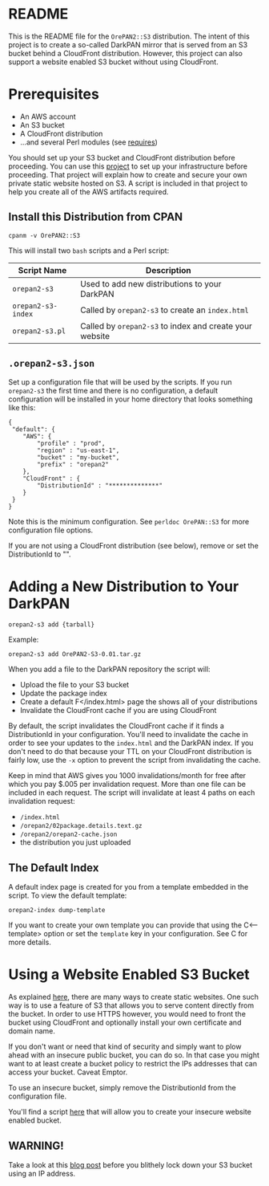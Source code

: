 # README

This is the README file for the `OrePAN2::S3` distribution. The intent
of this project is to create a so-called DarkPAN mirror that is served
from an S3 bucket behind a CloudFront distribution.  However, this
project can also support a website enabled S3 bucket without using
CloudFront.

# Prerequisites

* An AWS account
* An S3 bucket
* A CloudFront distribution
* ...and several Perl modules (see [requires](requires))

You should set up your S3 bucket and CloudFront distribution before
proceeding. You can use this
[project](https://github.com/rlauer6/s3-static-site) to set up your
infrastructure before proceeding. That project will explain how to
create and secure your own private static website hosted on S3.  A
script is included in that project to help you create all of the AWS
artifacts required.

## Install this Distribution from CPAN

```
cpanm -v OrePAN2::S3
```

This will install two `bash` scripts and a Perl script:

| Script Name | Description |
| ----------- | ----------- |
| `orepan2-s3` | Used to add new distributions to your DarkPAN | 
| `orepan2-s3-index` | Called by `orepan2-s3` to create an `index.html` |
| `orepan2-s3.pl` | Called by `orepan2-s3` to index and create your website |

## `.orepan2-s3.json`

Set up a configuration file that will be used by the scripts. If you
run `orepan2-s3` the first time and there is no configuration, a
default configuration will be installed in your home directory that
looks something like this:

```
{
 "default": {
    "AWS": {
        "profile" : "prod",
        "region" : "us-east-1",
        "bucket" : "my-bucket",
        "prefix" : "orepan2"
    },
    "CloudFront" : {
        "DistributionId" : "**************"
    }
 }
}
```

Note this is the minimum configuration. See `perldoc OrePAN::S3` for
more configuration file options.

If you are not using a CloudFront distribution (see below), remove or set the
DistributionId to "".

# Adding a New Distribution to Your DarkPAN

```
orepan2-s3 add {tarball}
```

Example:

```
orepan2-s3 add OrePAN2-S3-0.01.tar.gz
```

When you add a file to the DarkPAN repository the script will:

* Upload the file to your S3 bucket
* Update the package index
* Create a default F</index.html> page the shows all of your
  distributions
* Invalidate the CloudFront cache if you are using CloudFront

By default, the script invalidates the CloudFront cache if it finds a
DistributionId in your configuration. You'll need to invalidate the
cache in order to see your updates to the `index.html` and the DarkPAN
index.  If you don't need to do that because your TTL on your
CloudFront distribution is fairly low, use the `-x` option to prevent
the script from invalidating the cache.

Keep in mind that AWS gives you 1000 invalidations/month for free
after which you pay $.005 per invalidation request. More than one file
can be included in each request. The script will invalidate at least 4
paths on each invalidation request:

* `/index.html`
* `/orepan2/02package.details.text.gz`
* `/orepan2/orepan2-cache.json`
* the distribution you just uploaded

## The Default Index

A default index page is created for you from a template embedded in
the script. To view the default template:

```
orepan2-index dump-template
```

If you want to create your own template you can provide that using the
C<--template> option or set the `template` key in your
configuration. See C<perldoc OrePAN2::S3> for more details.

# Using a Website Enabled S3 Bucket

As explained
[here](https://blog.tbcdevelopmentgroup.com/2025-02-18-post.html),
there are many ways to create static websites. One such way is to use
a feature of S3 that allows you to serve content directly from the
bucket. In order to use HTTPS however, you would need to front the
bucket using CloudFront and optionally install your own certificate
and domain name.

If you don't want or need that kind of security and simply want to
plow ahead with an insecure public bucket, you can do so. In that case
you might want to at least create a bucket policy to restrict the IPs
addresses that can access your bucket. Caveat Emptor.

To use an insecure bucket, simply remove the DistributionId from the
configuration file.

You'll find a script [here](bin/create-insecure-bucket) that will
allow you to create your insecure website enabled bucket.

## WARNING!

Take a look at this [blog
post](https://blog.tbcdevelopmentgroup.com/2025-02-21-post.html)
before you blithely lock down your S3 bucket using an IP address.
